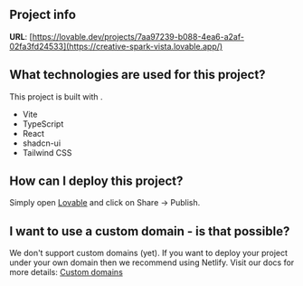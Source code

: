 

## Project info

**URL**: [https://lovable.dev/projects/7aa97239-b088-4ea6-a2af-02fa3fd24533](https://creative-spark-vista.lovable.app/)


## What technologies are used for this project?

This project is built with .

- Vite
- TypeScript
- React
- shadcn-ui
- Tailwind CSS

## How can I deploy this project?

Simply open [Lovable](https://lovable.dev/projects/7aa97239-b088-4ea6-a2af-02fa3fd24533) and click on Share -> Publish.

## I want to use a custom domain - is that possible?

We don't support custom domains (yet). If you want to deploy your project under your own domain then we recommend using Netlify. Visit our docs for more details: [Custom domains](https://docs.lovable.dev/tips-tricks/custom-domain/)
